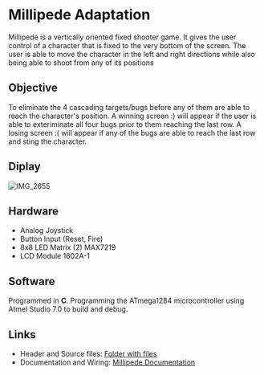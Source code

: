 # Millipede Adaptation
Millipede is a vertically oriented fixed shooter game. It gives the user control of a character that is fixed to the very bottom of the screen. The user is able to move the character in the left and right directions while also being able to shoot from any of its positions

## Objective 
To eliminate the 4 cascading targets/bugs before any of them are able to reach the character's position. A winning screen :) will appear if the user is able to exteriminate all four bugs prior to them reaching the last row. A losing screen :(  will appear if any of the bugs are able to reach the last row and sting the character. 

## **Diplay**<br/>

![IMG_2655](https://user-images.githubusercontent.com/61763318/79798041-3417a600-830d-11ea-96c1-e04606b174fc.jpg)


## Hardware
- Analog Joystick 
- Button Input (Reset, Fire)
- 8x8 LED Matrix (2) MAX7219
- LCD Module 1602A-1 

## Software
Programmed in **C**. Programming the ATmega1284 microcontroller using Atmel Studio 7.0 to build and debug. 

## Links
- Header and Source files: [Folder with files](https://drive.google.com/drive/folders/1vB_RugYeMaD3tL8LokIIF2_tCMRdyMI8?usp=sharing)
- Documentation and Wiring: [Millipede Documentation](https://docs.google.com/document/d/1RR7pLc7LpIiEhgRby2GM-7fLWpvo6V_b_ESwz5qWdOQ/edit?usp=sharing)
